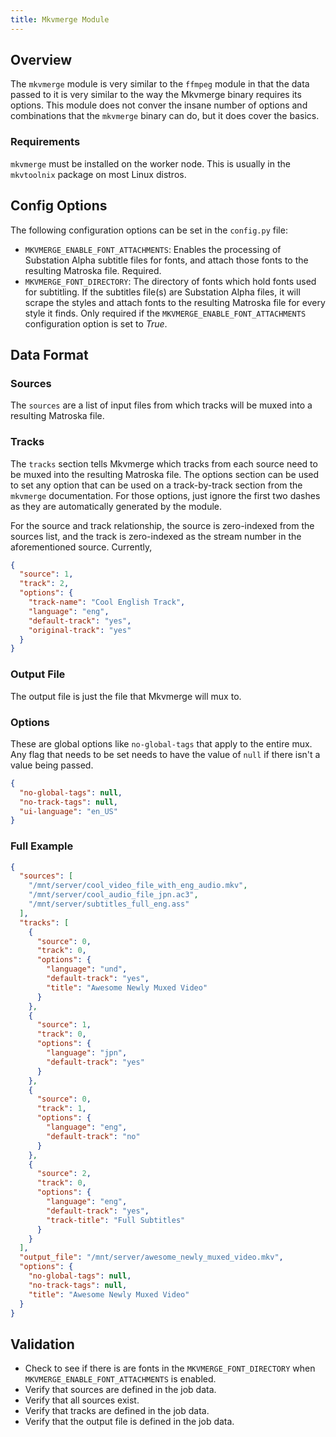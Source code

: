 ```yaml
---
title: Mkvmerge Module
---
```


## Overview

The `mkvmerge` module is very similar to the `ffmpeg` module in that the data passed to it is very similar to the way the Mkvmerge binary requires its options.  This module does not conver the insane number of options and combinations that the `mkvmerge` binary can do, but it does cover the basics.

### Requirements

`mkvmerge` must be installed on the worker node.  This is usually in the `mkvtoolnix` package on most Linux distros.

## Config Options

The following configuration options can be set in the `config.py` file:

- `MKVMERGE_ENABLE_FONT_ATTACHMENTS`: Enables the processing of Substation Alpha subtitle files for fonts, and attach those fonts to the resulting Matroska file.  Required.
- `MKVMERGE_FONT_DIRECTORY`: The directory of fonts which hold fonts used for subtitling.  If the subtitles file(s) are Substation Alpha files, it will scrape the styles and attach fonts to the resulting Matroska file for every style it finds.  Only required if the `MKVMERGE_ENABLE_FONT_ATTACHMENTS` configuration option is set to _True_.

## Data Format

### Sources

The `sources` are a list of input files from which tracks will be muxed into a resulting Matroska file.

### Tracks

The `tracks` section tells Mkvmerge which tracks from each source need to be muxed into the resulting Matroska file.  The options section can be used to set any option that can be used on a track-by-track section from the `mkvmerge` documentation.  For those options, just ignore the first two dashes as they are automatically generated by the module.

For the source and track relationship, the source is zero-indexed from the sources list, and the track is zero-indexed as the stream number in the aforementioned source.  Currently,

```json title="Tracks Section"
{
  "source": 1,
  "track": 2,
  "options": {
    "track-name": "Cool English Track",
    "language": "eng",
    "default-track": "yes",
    "original-track": "yes"
  }
}
```

### Output File

The output file is just the file that Mkvmerge will mux to.

### Options

These are global options like `no-global-tags` that apply to the entire mux.  Any flag that needs to be set needs to have the value of `null` if there isn't a value being passed.

```json title="Options Section"
{
  "no-global-tags": null,
  "no-track-tags": null,
  "ui-language": "en_US"
}
```

### Full Example

```json title="Full Example
{
  "sources": [
    "/mnt/server/cool_video_file_with_eng_audio.mkv",
    "/mnt/server/cool_audio_file_jpn.ac3",
    "/mnt/server/subtitles_full_eng.ass"
  ],
  "tracks": [
    {
      "source": 0,
      "track": 0,
      "options": {
        "language": "und",
        "default-track": "yes",
        "title": "Awesome Newly Muxed Video"
      }
    },
    {
      "source": 1,
      "track": 0,
      "options": {
        "language": "jpn",
        "default-track": "yes"
      }
    },
    {
      "source": 0,
      "track": 1,
      "options": {
        "language": "eng",
        "default-track": "no"
      }
    },
    {
      "source": 2,
      "track": 0,
      "options": {
        "language": "eng",
        "default-track": "yes",
        "track-title": "Full Subtitles"
      }
    }
  ],
  "output_file": "/mnt/server/awesome_newly_muxed_video.mkv",
  "options": {
    "no-global-tags": null,
    "no-track-tags": null,
    "title": "Awesome Newly Muxed Video"
  }
}
```

## Validation

- Check to see if there is are fonts in the `MKVMERGE_FONT_DIRECTORY` when `MKVMERGE_ENABLE_FONT_ATTACHMENTS` is enabled.
- Verify that sources are defined in the job data.
- Verify that all sources exist.
- Verify that tracks are defined in the job data.
- Verify that the output file is defined in the job data.
